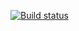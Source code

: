 [![Build status](https://ci.appveyor.com/api/projects/status/1a4d4rwu3kxu974n?svg=true)](https://ci.appveyor.com/project/VeraAbramitskaya/bdd-1)
